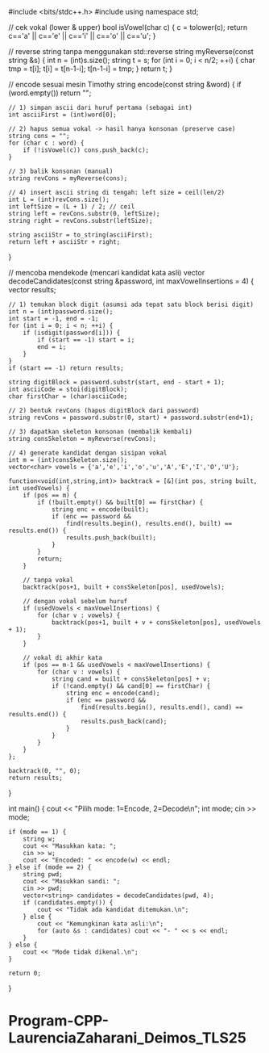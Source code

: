 #include <bits/stdc++.h>
#include <functional>
using namespace std;

// cek vokal (lower & upper)
bool isVowel(char c) {
    c = tolower(c);
    return c=='a' || c=='e' || c=='i' || c=='o' || c=='u';
}

// reverse string tanpa menggunakan std::reverse
string myReverse(const string &s) {
    int n = (int)s.size();
    string t = s;
    for (int i = 0; i < n/2; ++i) {
        char tmp = t[i];
        t[i] = t[n-1-i];
        t[n-1-i] = tmp;
    }
    return t;
}

// encode sesuai mesin Timothy
string encode(const string &word) {
    if (word.empty()) return "";

    // 1) simpan ascii dari huruf pertama (sebagai int)
    int asciiFirst = (int)word[0];

    // 2) hapus semua vokal -> hasil hanya konsonan (preserve case)
    string cons = "";
    for (char c : word) {
        if (!isVowel(c)) cons.push_back(c);
    }

    // 3) balik konsonan (manual)
    string revCons = myReverse(cons);

    // 4) insert ascii string di tengah: left size = ceil(len/2)
    int L = (int)revCons.size();
    int leftSize = (L + 1) / 2; // ceil
    string left = revCons.substr(0, leftSize);
    string right = revCons.substr(leftSize);

    string asciiStr = to_string(asciiFirst); 
    return left + asciiStr + right;
}

// mencoba mendekode (mencari kandidat kata asli)
vector<string> decodeCandidates(const string &password, int maxVowelInsertions = 4) {
    vector<string> results;

    // 1) temukan block digit (asumsi ada tepat satu block berisi digit)
    int n = (int)password.size();
    int start = -1, end = -1;
    for (int i = 0; i < n; ++i) {
        if (isdigit(password[i])) {
            if (start == -1) start = i;
            end = i;
        }
    }
    if (start == -1) return results;

    string digitBlock = password.substr(start, end - start + 1);
    int asciiCode = stoi(digitBlock);
    char firstChar = (char)asciiCode;

    // 2) bentuk revCons (hapus digitBlock dari password)
    string revCons = password.substr(0, start) + password.substr(end+1);

    // 3) dapatkan skeleton konsonan (membalik kembali)
    string consSkeleton = myReverse(revCons);

    // 4) generate kandidat dengan sisipan vokal
    int m = (int)consSkeleton.size();
    vector<char> vowels = {'a','e','i','o','u','A','E','I','O','U'};

    function<void(int,string,int)> backtrack = [&](int pos, string built, int usedVowels) {
        if (pos == m) {
            if (!built.empty() && built[0] == firstChar) {
                string enc = encode(built);
                if (enc == password && 
                    find(results.begin(), results.end(), built) == results.end()) {
                    results.push_back(built);
                }
            }
            return;
        }

        // tanpa vokal
        backtrack(pos+1, built + consSkeleton[pos], usedVowels);

        // dengan vokal sebelum huruf
        if (usedVowels < maxVowelInsertions) {
            for (char v : vowels) {
                backtrack(pos+1, built + v + consSkeleton[pos], usedVowels + 1);
            }
        }

        // vokal di akhir kata
        if (pos == m-1 && usedVowels < maxVowelInsertions) {
            for (char v : vowels) {
                string cand = built + consSkeleton[pos] + v;
                if (!cand.empty() && cand[0] == firstChar) {
                    string enc = encode(cand);
                    if (enc == password && 
                        find(results.begin(), results.end(), cand) == results.end()) {
                        results.push_back(cand);
                    }
                }
            }
        }
    };

    backtrack(0, "", 0);
    return results;
}

int main() {
    cout << "Pilih mode: 1=Encode, 2=Decode\n";
    int mode;
    cin >> mode;

    if (mode == 1) {
        string w;
        cout << "Masukkan kata: ";
        cin >> w;
        cout << "Encoded: " << encode(w) << endl;
    } else if (mode == 2) {
        string pwd;
        cout << "Masukkan sandi: ";
        cin >> pwd;
        vector<string> candidates = decodeCandidates(pwd, 4);
        if (candidates.empty()) {
            cout << "Tidak ada kandidat ditemukan.\n";
        } else {
            cout << "Kemungkinan kata asli:\n";
            for (auto &s : candidates) cout << "- " << s << endl;
        }
    } else {
        cout << "Mode tidak dikenal.\n";
    }

    return 0;
}

# Program-CPP-LaurenciaZaharani_Deimos_TLS25
